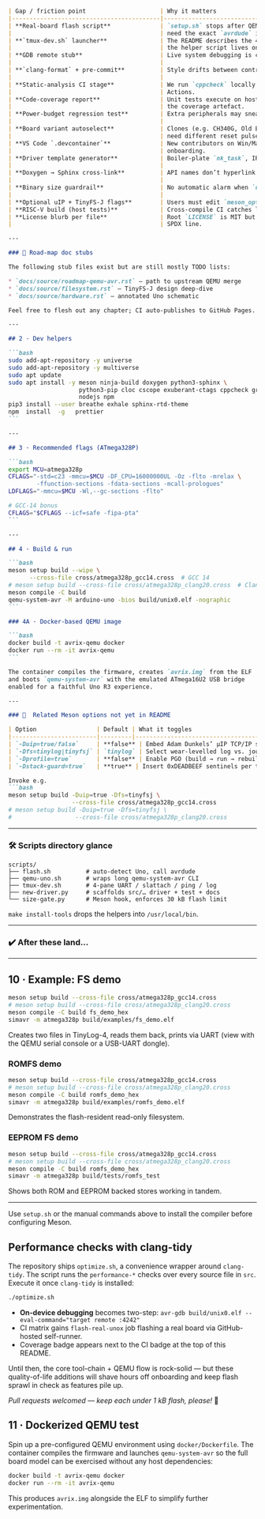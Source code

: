 ````markdown

| Gap / friction point                     | Why it matters                                   | Proposed fix (PR welcome!)                    |
|------------------------------------------|--------------------------------------------------|----------------------------------------------|
| **Real-board flash script**              | `setup.sh` stops after QEMU.  Newcomers still    | Add `./flash.sh` → detects `/dev/ttyACM*`,   |
|                                          | need the exact `avrdude` incantation.            | sets correct baud + boot-reset (1200 bps).   |
| **`tmux-dev.sh` launcher**               | The README describes the 4-pane session, but     | Ship a shell wrapper that spawns tmux panes   |
|                                          | the helper script lives only in docs.            | (`slattach`, UART console, `ping`, `tail -f`).|
| **GDB remote stub**                      | Live system debugging is currently “printf + LED”.| Compile `avr-gdbstub` (≈ 1.2 kB) behind       |
|                                          |                                                  | `-DDEBUG_GDB`, use the 16U2 for CDC bridge.   |
| **`clang-format` + pre-commit**          | Style drifts between contributors.               | Add `.clang-format` identical to LLVM-style   |
|                                          |                                                  | (except 4-space indent), hook via `pre-commit`.|
| **Static-analysis CI stage**             | We run `cppcheck` locally but not in GitHub      | New workflow: `cppcheck --std=c23 --enable=all`|
|                                          | Actions.                                         | + `clang-tidy` (host build).                  |
| **Code-coverage report**                 | Unit tests execute on host but we never publish  | `llvm-cov show` on the native test binary,    |
|                                          | the coverage artefact.                           | upload to Pages.                              |
| **Power-budget regression test**         | Extra peripherals may sneak in >30 mA spikes.    | INA219 script on a HW-in-the-loop runner;     |
|                                          |                                                  | fail PR if average current > 40 mA.           |
| **Board variant autoselect**             | Clones (e.g. CH340G, Old Bootloader @ 0x7E00)    | Detect VID/PID, choose correct reset-baud and |
|                                          | need different reset pulses.                     | boot address via `board.json`.                |
| **VS Code `.devcontainer`**              | New contributors on Win/Mac need zero-setup      | Publish `devcontainer.json` with Debian-stable|
|                                          | onboarding.                                      | + sid overlay, mounts serial device.          |
| **Driver template generator**            | Boiler-plate `nk_task`, IRQ vector, YAML docs.   | `scripts/new-driver.py --name ws2812b` emits  |
|                                          |                                                  | `.c/.h`, test stub and docs skeleton.         |
| **Doxygen → Sphinx cross-link**          | API names don’t hyperlink from the manual.       | Add `breathe_projects['avrix']` in `conf.py`, |
|                                          |                                                  | run `breathe-apigen`.                         |
| **Binary size guardrail**                | No automatic alarm when `unix0.elf` ≥ 30 kB.     | Meson `custom_target('size-gate', …)` fails   |
|                                          |                                                  | if `avr-size -A` reports flash > 30720 bytes. |
| **Optional uIP + TinyFS-J flags**        | Users must edit `meson_options.txt` by hand.     | Expose `-Duip=true -Dfs=tinyfsj` on configure. |
| **RISC-V build (host tests)**            | Cross-compile CI catches little-endian only.     | Add `gcc-riscv64-unknown-elf` matrix entry.    |
| **License blurb per file**               | Root `LICENSE` is MIT but headers still lack the | Run `addlicense` pre-commit to inject SPDX.   |
|                                          | SPDX line.                                       |                                              |

---

### 📓 Road-map doc stubs

The following stub files exist but are still mostly TODO lists:

* `docs/source/roadmap-qemu-avr.rst` — path to upstream QEMU merge  
* `docs/source/filesystem.rst` — TinyFS-J design deep-dive  
* `docs/source/hardware.rst` — annotated Uno schematic

Feel free to flesh out any chapter; CI auto-publishes to GitHub Pages.

---

## 2 · Dev helpers

```bash
sudo add-apt-repository -y universe
sudo add-apt-repository -y multiverse
sudo apt update
sudo apt install -y meson ninja-build doxygen python3-sphinx \
                    python3-pip cloc cscope exuberant-ctags cppcheck graphviz \
                    nodejs npm
pip3 install --user breathe exhale sphinx-rtd-theme
npm  install  -g   prettier
```

---

## 3 · Recommended flags (ATmega328P)

```bash
export MCU=atmega328p
CFLAGS="-std=c23 -mmcu=$MCU -DF_CPU=16000000UL -Oz -flto -mrelax \
        -ffunction-sections -fdata-sections -mcall-prologues"
LDFLAGS="-mmcu=$MCU -Wl,--gc-sections -flto"

# GCC-14 bonus
CFLAGS="$CFLAGS --icf=safe -fipa-pta"
```

---

## 4 · Build & run

```bash
meson setup build --wipe \
      --cross-file cross/atmega328p_gcc14.cross  # GCC 14
# meson setup build --cross-file cross/atmega328p_clang20.cross  # Clang 20
meson compile -C build
qemu-system-avr -M arduino-uno -bios build/unix0.elf -nographic
```

### 4A · Docker-based QEMU image

```bash
docker build -t avrix-qemu docker
docker run --rm -it avrix-qemu
```

The container compiles the firmware, creates `avrix.img` from the ELF
and boots `qemu-system-avr` with the emulated ATmega16U2 USB bridge
enabled for a faithful Uno R3 experience.

---

### 🔗  Related Meson options not yet in README

| Option                 | Default | What it toggles                          |
|------------------------|---------|------------------------------------------|
| `-Duip=true/false`     | **false** | Embed Adam Dunkels’ µIP TCP/IP stack      |
| `-Dfs=tinylog|tinyfsj` | `tinylog` | Select wear-levelled log vs. journal FS   |
| `-Dprofile=true`       | **false** | Enable PGO (build → run → rebuild)        |
| `-Dstack-guard=true`   | **true** | Insert 0xDEADBEEF sentinels per task      |

Invoke e.g.  
```bash
meson setup build -Duip=true -Dfs=tinyfsj \
                  --cross-file cross/atmega328p_gcc14.cross
# meson setup build -Duip=true -Dfs=tinyfsj \
#                  --cross-file cross/atmega328p_clang20.cross
````

---

### 🛠️  Scripts directory glance

```
scripts/
├── flash.sh          # auto-detect Uno, call avrdude
├── qemu-uno.sh       # wraps long qemu-system-avr CLI
├── tmux-dev.sh       # 4-pane UART / slattach / ping / log
├── new-driver.py     # scaffolds src/… driver + test + docs
└── size-gate.py      # Meson hook, enforces 30 kB flash limit
```

`make install-tools` drops the helpers into `/usr/local/bin`.

---

### ✔️  After these land…

---

## 10 · Example: FS demo

```bash
meson setup build --cross-file cross/atmega328p_gcc14.cross
# meson setup build --cross-file cross/atmega328p_clang20.cross
meson compile -C build fs_demo_hex
simavr -m atmega328p build/examples/fs_demo.elf
```

Creates two files in TinyLog-4, reads them back, prints via UART (view
with the QEMU serial console or a USB-UART dongle).

### ROMFS demo

```bash
meson setup build --cross-file cross/atmega328p_gcc14.cross
# meson setup build --cross-file cross/atmega328p_clang20.cross
meson compile -C build romfs_demo_hex
simavr -m atmega328p build/examples/romfs_demo.elf
```

Demonstrates the flash-resident read-only filesystem.

### EEPROM FS demo

```bash
meson setup build --cross-file cross/atmega328p_gcc14.cross
# meson setup build --cross-file cross/atmega328p_clang20.cross
meson compile -C build romfs_demo_hex
simavr -m atmega328p build/tests/romfs_test
```

Shows both ROM and EEPROM backed stores working in tandem.

---

Use `setup.sh` or the manual commands above to install the compiler
before configuring Meson.

## Performance checks with clang-tidy

The repository ships `optimize.sh`, a convenience wrapper around
``clang-tidy``. The script runs the ``performance-*`` checks over every
source file in ``src``. Execute it once ``clang-tidy`` is installed:

```bash
./optimize.sh
```
* **On-device debugging** becomes two-step:
  `avr-gdb build/unix0.elf --eval-command="target remote :4242"`
* CI matrix gains `flash-real-unox` job flashing a real board via GitHub-hosted
  self-runner.
* Coverage badge appears next to the CI badge at the top of this README.

Until then, the core tool-chain + QEMU flow is rock-solid — but these
quality-of-life additions will shave hours off onboarding and keep flash
sprawl in check as features pile up.

*Pull requests welcomed — keep each under 1 kB flash, please!* 🐜

## 11 · Dockerized QEMU test

Spin up a pre-configured QEMU environment using ``docker/Dockerfile``.
The container compiles the firmware and launches ``qemu-system-avr`` so
the full board model can be exercised without any host dependencies:

```bash
docker build -t avrix-qemu docker
docker run --rm -it avrix-qemu
```
This produces ``avrix.img`` alongside the ELF to simplify further
experimentation.
